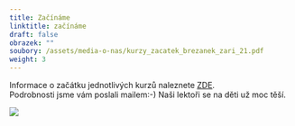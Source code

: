 ```yaml
---
title: Začínáme
linktitle: začínáme
draft: false
obrazek: ""
soubory: /assets/media-o-nas/kurzy_zacatek_brezanek_zari_21.pdf
weight: 3
---
```

Informace o začátku jednotlivých  kurzů naleznete [ZDE](/assets/media-o-nas/kurzy…tek_brezanek_zari_21.pdf).\
Podrobnosti jsme vám poslali mailem:-) Naši lektoři se na děti už moc těší.

![](/assets/media/zac_kurzu.jpg)